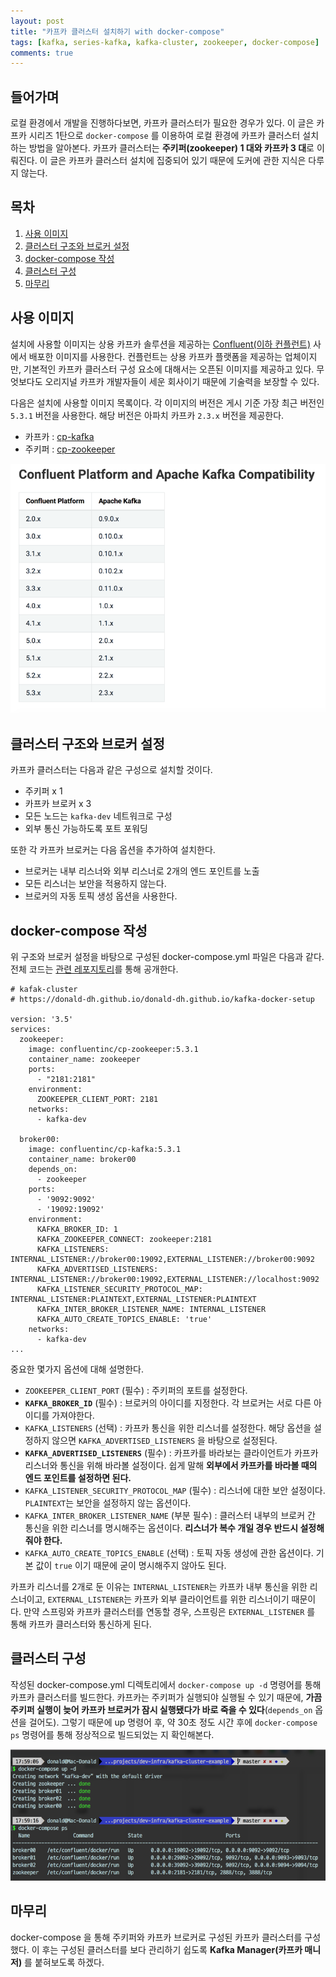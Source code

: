```yaml
---
layout: post
title: "카프카 클러스터 설치하기 with docker-compose"
tags: [kafka, series-kafka, kafka-cluster, zookeeper, docker-compose]
comments: true
---
```


## 들어가며  
로컬 환경에서 개발을 진행하다보면, 카프카 클러스터가 필요한 경우가 있다. 
이 글은 카프카 시리즈 1탄으로 `docker-compose` 를 이용하여 로컬 환경에 카프카 클러스터 설치하는 방법을 알아본다. 
카프카 클러스터는 **주키퍼(zookeeper) 1 대와 카프카 3 대**로 이뤄진다. 
이 글은 카프카 클러스터 설치에 집중되어 있기 때문에 도커에 관한 지식은 다루지 않는다. 

## 목차
1. [사용 이미지](#사용-이미지)
1. [클러스터 구조와 브로커 설정](#클러스터-구조와-브로커-설정)
1. [docker-compose 작성](#docker-compose-작성)
1. [클러스터 구성](#클러스터-구성)
1. [마무리](#마무리) 

## 사용 이미지  
설치에 사용할 이미지는 상용 카프카 솔루션을 제공하는 [Confluent(이하 컨플런트)](https://www.confluent.io/) 사에서 배포한 이미지를 사용한다. 
컨플런트는 상용 카프카 플랫폼을 제공하는 업체이지만, 기본적인 카프카 클러스터 구성 요소에 대해서는 오픈된 이미지를 제공하고 있다. 
무엇보다도 오리지널 카프카 개발자들이 세운 회사이기 때문에 기술력을 보장할 수 있다. 

다음은 설치에 사용할 이미지 목록이다. 
각 이미지의 버전은 게시 기준 가장 최근 버전인 `5.3.1` 버전을 사용한다. 
해당 버전은 아파치 카프카 `2.3.x` 버전을 제공한다.  

* 카프카 : [cp-kafka](https://hub.docker.com/r/confluentinc/cp-kafka)
* 주키퍼 : [cp-zookeeper](https://hub.docker.com/r/confluentinc/cp-zookeeper)

![](../images/docs/20191013/9b2431d0.png)

## 클러스터 구조와 브로커 설정 
카프카 클러스터는 다음과 같은 구성으로 설치할 것이다. 

* 주키퍼 x 1
* 카프카 브로커 x 3
* 모든 노드는 `kafka-dev` 네트워크로 구성
* 외부 통신 가능하도록 포트 포워딩

또한 각 카프카 브로커는 다음 옵션을 추가하여 설치한다. 

* 브로커는 내부 리스너와 외부 리스너로 2개의 엔드 포인트를 노출
* 모든 리스너는 보안을 적용하지 않는다. 
* 브로커의 자동 토픽 생성 옵션을 사용한다. 

## docker-compose 작성
위 구조와 브로커 설정을 바탕으로 구성된 docker-compose.yml 파일은 다음과 같다. 
전체 코드는 [관련 레포지토리](https://github.com/donald-dh/kafka-study/blob/master/src/kafka-cluster/docker-compose.yml)를 통해 공개한다. 

```
# kafak-cluster
# https://donald-dh.github.io/donald-dh.github.io/kafka-docker-setup

version: '3.5'
services:
  zookeeper:
    image: confluentinc/cp-zookeeper:5.3.1
    container_name: zookeeper
    ports:
      - "2181:2181"
    environment:
      ZOOKEEPER_CLIENT_PORT: 2181
    networks:
      - kafka-dev

  broker00:
    image: confluentinc/cp-kafka:5.3.1
    container_name: broker00
    depends_on:
      - zookeeper
    ports:
      - '9092:9092'
      - '19092:19092'
    environment:
      KAFKA_BROKER_ID: 1
      KAFKA_ZOOKEEPER_CONNECT: zookeeper:2181
      KAFKA_LISTENERS: INTERNAL_LISTENER://broker00:19092,EXTERNAL_LISTENER://broker00:9092
      KAFKA_ADVERTISED_LISTENERS: INTERNAL_LISTENER://broker00:19092,EXTERNAL_LISTENER://localhost:9092
      KAFKA_LISTENER_SECURITY_PROTOCOL_MAP: INTERNAL_LISTENER:PLAINTEXT,EXTERNAL_LISTENER:PLAINTEXT
      KAFKA_INTER_BROKER_LISTENER_NAME: INTERNAL_LISTENER
      KAFKA_AUTO_CREATE_TOPICS_ENABLE: 'true'
    networks:
      - kafka-dev
...
```

중요한 몇가지 옵션에 대해 설명한다. 

* `ZOOKEEPER_CLIENT_PORT` (필수) : 주키퍼의 포트를 설정한다.
* **`KAFKA_BROKER_ID`** (필수) : 브로커의 아이디를 지정한다. 각 브로커는 서로 다른 아이디를 가져야한다.
* `KAFKA_LISTENERS` (선택) : 카프카 통신을 위한 리스너를 설정한다. 해당 옵션을 설정하지 않으면 `KAFKA_ADVERTISED_LISTENERS` 을 바탕으로 설정된다. 
* **`KAFKA_ADVERTISED_LISTENERS`** (필수) : 카프카를 바라보는 클라이언트가 카프카 리스너와 통신을 위해 바라볼 설정이다. 쉽게 말해 **외부에서 카프카를 바라볼 때의 엔드 포인트를 설정하면 된다.** 
* `KAFKA_LISTENER_SECURITY_PROTOCOL_MAP` (필수) : 리스너에 대한 보안 설정이다. `PLAINTEXT`는 보안을 설정하지 않는 옵션이다. 
* `KAFKA_INTER_BROKER_LISTENER_NAME` (부분 필수) : 클러스터 내부의 브로커 간 통신을 위한 리스너를 명시해주는 옵션이다. **리스너가 복수 개일 경우 반드시 설정해줘야 한다.** 
* `KAFKA_AUTO_CREATE_TOPICS_ENABLE` (선택) : 토픽 자동 생성에 관한 옵션이다. 기본 값이 `true` 이기 때문에 굳이 명시해주지 않아도 된다. 

카프카 리스너를 2개로 둔 이유는 `INTERNAL_LISTENER`는 카프카 내부 통신을 위한 리스너이고, `EXTERNAL_LISTENER`는 카프카 외부 클라이언트를 위한 리스너이기 때문이다. 
만약 스프링와 카프카 클러스터를 연동할 경우, 스프링은 `EXTERNAL_LISTENER` 를 통해 카프카 클러스터와 통신하게 된다. 

## 클러스터 구성
작성된 docker-compose.yml 디렉토리에서 `docker-compose up -d` 명령어를 통해 카프카 클러스터를 빌드한다. 
카프카는 주키퍼가 실행되야 실행될 수 있기 때문에, **가끔 주키퍼 실행이 늦어 카프카 브로커가 잠시 실행됐다가 바로 죽을 수 있다**(`depends_on` 옵션을 걸어도). 
그렇기 때문에 up 명령어 후, 약 30초 정도 시간 후에 `docker-compose ps` 명령어를 통해 정상적으로 빌드되었는 지 확인해본다. 

![](../images/docs/20191013/f0cb3a9e.png)

## 마무리
docker-compose 을 통해 주키퍼와 카프카 브로커로 구성된 카프카 클러스터를 구성했다. 
이 후는 구성된 클러스터를 보다 관리하기 쉽도록 **Kafka Manager(카프카 매니저)** 를 붙혀보도록 하겠다. 

 